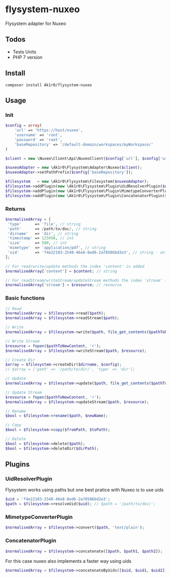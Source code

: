 # flysystem-nuxeo
Flysystem adapter for Nuxeo

## Todos

+ Tests Units
+ PHP 7 version

## Install
```
composer install Ak1r0/flysystem-nuxeo
```

## Usage

### Init

```php
$config = array(
    'url' => 'https://host/nuxeo',
    'username' => 'root',
    'password' => 'root',
    'baseRepository' => '/default-domain/workspaces/myWorkspace/'
)

$client = new \Nuxeo\Client\Api\NuxeoClient($config['url'], $config['username'], $config['password']);

$nuxeoAdapter = new \Ak1r0\Flysystem\Adapter\Nuxeo($client);
$nuxeoAdapter->setPathPrefix($config['baseRepository']);

$filesystem   = new \Ak1r0\Flysystem\Filesystem($nuxeoAdapter);
$filesystem->addPlugin(new \Ak1r0\Flysystem\Plugin\UidResolverPlugin($nuxeoAdapter));
$filesystem->addPlugin(new \Ak1r0\Flysystem\Plugin\MimetypeConverterPlugin($nuxeoAdapter));
$filesystem->addPlugin(new \Ak1r0\Flysystem\Plugin\ConcatenatorPlugin($nuxeoAdapter));
```

### Returns

```php
$normalisedArray = [
 'type'      => 'file', // string
 'path'      => /path/to/doc/, // string
 'dirname'   => 'dir', // string
 'timestamp' => 123456, // int
 'size'      => 500, // int
 'mimetype'  => 'application/pdf', // string
 'uid'       => 'f4e22103-2540-46e8-8ed6-2a78586bd2e3', // string - only for writes methods
];

// For read/write/update methods the index 'content' is added
$normalisedArray['content'] = $content; // string

// For readStream/writeStream/updateStream methods the index 'stream' is added
$normalisedArray['stream'] = $resource; // resource
```

### Basic functions

```php
// Read
$normalisedArray = $filesystem->read($path);
$normalisedArray = $filesystem->readStream($path);

// Write
$normalisedArray = $filesystem->write($path, file_get_contents($pathToNewContent));

// Write Stream
$resource = fopen($pathToNewContent, 'r');
$normalisedArray = $filesystem->writeStream($path, $resource);

// Create Dir
$array = $filesystem->createDir($dirname, $config);
// $array = ['path' => '/path/to/dir/', 'type' => 'dir'];

// Update
$normalisedArray = $filesystem->update($path, file_get_contents($pathToNewContent));

// Update Stream
$resource = fopen($pathToNewContent, 'r');
$normalisedArray = $filesystem->updateStream($path, $resource);

// Rename
$bool = $filesystem->rename($path, $newName);

// Copy
$bool = $filesystem->copy($fromPath, $toPath);

// Delete
$bool = $filesystem->delete($path);
$bool = $filesystem->deleteDir($dirPath);
```

## Plugins

### UidResolverPlugin
Flysystem works using paths but one best pratice with Nuxeo is to use uids

```php
$uid = 'f4e22103-2540-46e8-8ed6-2a78586bd2e3';
$path = $filesystem->resolveUid($uid); // $path = '/path/to/doc/';
```

### MimetypeConverterPlugin
```php
$normalisedArray = $filesystem->convert($path, 'text/plain');
```

### ConcatenatorPlugin
```php
$normalisedArray = $filesystem->concatenate([$path, $path1, $path2]);
```

For this case nuxeo also implements a faster way using uids

```php
$normalisedArray = $filesystem->concatenateByUids([$uid, $uid1, $uid2]);
```